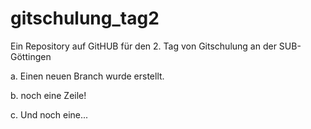 gitschulung_tag2
================

Ein Repository auf GitHUB für den 2. Tag von Gitschulung an der SUB-Göttingen

a. Einen neuen Branch wurde erstellt.

b. noch eine Zeile!

c. Und noch eine...
